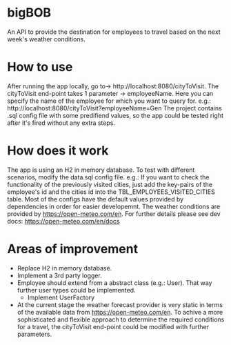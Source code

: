 # bigBOB
An API to provide the destination for employees to travel based on the next week's weather conditions.
# How to use
After running the app locally, go to-> http://localhost:8080/cityToVisit. The cityToVisit end-point takes 1 parameter -> employeeName.
Here you can specify the name of the employee for which you want to query for.
e.g.: http://localhost:8080/cityToVisit?employeeName=Gen
The project contains .sql config file with some predifiend values, so the app could be tested right after it's fired without any extra steps.
# How does it work
The app is using an H2 in memory database. To test with different scenarios, modify the data.sql config file.
e.g.: If you want to check the functionality of the previously visited cities, just add the key-pairs of the employee's id and the cities id into the TBL_EMPLOYEES_VISITED_CITIES table.
Most of the configs have the default values provided by dependencies in order for easier developemnt.
The weather conditions are provided by https://open-meteo.com/en. For further details please see dev docs: https://open-meteo.com/en/docs
# Areas of improvement
* Replace H2 in memory database.
* Implement a 3rd party logger.
* Employee should extend from a abstract class (e.g.: User). That way further user types could be implemented.
  * Implement UserFactory
* At the current stage the weather forecast provider is very static in terms of the available data from https://open-meteo.com/en. To achive a more sophisticated and flexible approach to determine the required conditions for a travel, the cityToVisit end-point could be modified with further parameters.  
